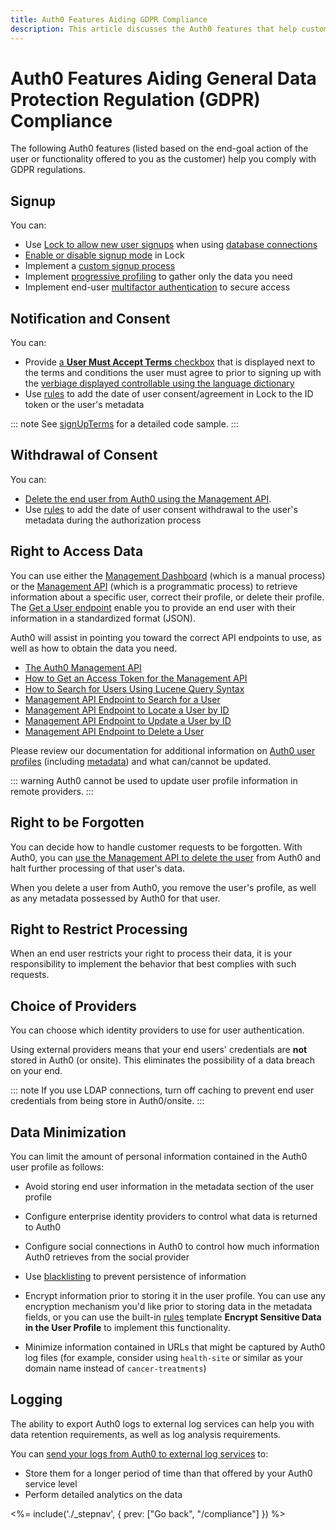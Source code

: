 ```yaml
---
title: Auth0 Features Aiding GDPR Compliance
description: This article discusses the Auth0 features that help customers comply with GDPR requirements
---
```

# Auth0 Features Aiding General Data Protection Regulation (GDPR) Compliance

The following Auth0 features (listed based on the end-goal action of the user or functionality offered to you as the customer) help you comply with GDPR regulations.

## Signup

You can:

* Use [Lock to allow new user signups](/libraries/lock/v10/customization) when using [database connections](/libraries/lock/v10/customization)
* [Enable or disable signup mode](/libraries/lock/v10/customization#allowsignup-boolean-) in Lock
* Implement a [custom signup process](/libraries/custom-signup)
* Implement [progressive profiling](/user-profile/progressive-profiling) to gather only the data you need
* Implement end-user [multifactor authentication](/multifactor-authentication) to secure access

## Notification and Consent

You can:

* Provide [a **User Must Accept Terms** checkbox](/libraries/lock/v10/customization#mustacceptterms-boolean-) that is displayed next to the terms and conditions the user must agree to prior to signing up with the [verbiage displayed controllable using the language dictionary](/libraries/lock/v10/customization#mustacceptterms-boolean-)
* Use [rules](/rules) to add the date of user consent/agreement in Lock to the ID token or the user's metadata

::: note
See [signUpTerms](https://github.com/auth0/lock/blob/master/src/i18n/en.js) for a detailed code sample.
:::

## Withdrawal of Consent

You can:

* [Delete the end user from Auth0 using the Management API](/api/management/v2#!/Users/delete_users_by_id).
* Use [rules](/rule) to add the date of user consent withdrawal to the user's metadata during the authorization process


## Right to Access Data

You can use either the [Management Dashboard](${manage_url}) (which is a manual process) or the [Management API](/api/management/v2#!/Users/delete_users_by_id) (which is a programmatic process) to retrieve information about a specific user, correct their profile, or delete their profile. The [Get a User endpoint](/api/management/v2#!/Users/delete_users_by_id) enable you to provide an end user with their information in a standardized format (JSON).

Auth0 will assist in pointing you toward the correct API endpoints to use, as well as how to obtain the data you need.

* [The Auth0 Management API](/api/management/v2)
* [How to Get an Access Token for the Management API](/api/management/v2/tokens)
* [How to Search for Users Using Lucene Query Syntax](/api/management/v2/user-search)
* [Management API Endpoint to Search for a User](/api/management/v2#!/Users/get_users)
* [Management API Endpoint to Locate a User by ID](/api/management/v2#!/Users/get_users_by_id)
* [Management API Endpoint to Update a User by ID](/api/management/v2#!/Users/patch_users_by_id)
* [Management API Endpoint to Delete a User](/api/management/v2#!/Users/delete_users_by_id)

Please review our documentation for additional information on [Auth0 user profiles](/user-profile) (including [metadata](/metadata)) and what can/cannot be updated.

::: warning
Auth0 cannot be used to update user profile information in remote providers.
:::

## Right to be Forgotten

You can decide how to handle customer requests to be forgotten. With Auth0, you can [use the Management API to delete the user](/api/management/v2#!/Users/delete_users_by_id) from Auth0 and halt further processing of that user's data.

When you delete a user from Auth0, you remove the user's profile, as well as any metadata possessed by Auth0 for that user. 

## Right to Restrict Processing

When an end user restricts your right to process their data, it is your responsibility to implement the behavior that best complies with such requests.

## Choice of Providers

You can choose which identity providers to use for user authentication.

Using external providers means that your end users' credentials are **not** stored in Auth0 (or onsite). This eliminates the possibility of a data breach on your end.

::: note
If you use LDAP connections, turn off caching to prevent end user credentials from being store in Auth0/onsite.
:::

## Data Minimization

You can limit the amount of personal information contained in the Auth0 user profile as follows:

* Avoid storing end user information in the metadata section of the user profile
* Configure enterprise identity providers to control what data is returned to Auth0
* Configure social connections in Auth0 to control how much information Auth0 retrieves from the social provider

* Use [blacklisting](/tutorials/blacklisting-attributes) to prevent persistence of information

* Encrypt information prior to storing it in the user profile. You can use any encryption mechanism you'd like prior to storing data in the metadata fields, or you can use the built-in [rules](/rules) template **Encrypt Sensitive Data in the User Profile** to implement this functionality.

* Minimize information contained in URLs that might be captured by Auth0 log files (for example, consider using `health-site` or similar as your domain name instead of `cancer-treatments`)

## Logging

The ability to export Auth0 logs to external log services can help you with data retention requirements, as well as log analysis requirements.

You can [send your logs from Auth0 to external log services](/extensions#export-auth0-logs-to-an-external-service) to:

* Store them for a longer period of time than that offered by your Auth0 service level 
* Perform detailed analytics on the data

<%= include('./_stepnav', {
 prev: ["Go back", "/compliance"]
}) %>
